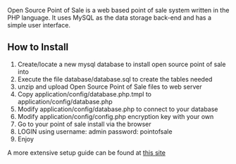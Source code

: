 Open Source Point of Sale is a web based point of sale system written in the PHP language. It uses MySQL as the data storage back-end and has a simple user interface.

How to Install
--------------
1. Create/locate a new mysql database to install open source point of sale into
2. Execute the file database/database.sql to create the tables needed
3. unzip and upload Open Source Point of Sale files to web server
4. Copy application/config/database.php.tmpl to application/config/database.php
5. Modify application/config/database.php to connect to your database
6. Modify application/config/config.php encryption key with your own
7. Go to your point of sale install via the browser
8. LOGIN using
username: admin 
password: pointofsale
9. Enjoy

A more extensive setup guide can be found at [this site](http://www.opensourceposguide.com/guide/gettingstarted/installation)
